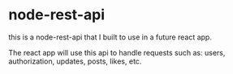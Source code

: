 # node-rest-api
this is a node-rest-api that I built to use in a future react app. 

The react app will use this api to handle requests such as:
users,
authorization,
updates,
posts,
likes,
etc. 

